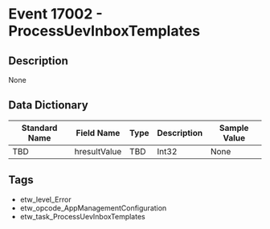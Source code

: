 # Event 17002 - ProcessUevInboxTemplates

## Description
None

## Data Dictionary
|Standard Name|Field Name|Type|Description|Sample Value|
|---|---|---|---|---|
|TBD|hresultValue|TBD|Int32|None|None|

## Tags
* etw_level_Error
* etw_opcode_AppManagementConfiguration
* etw_task_ProcessUevInboxTemplates